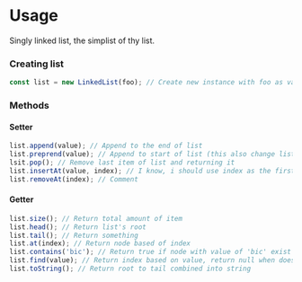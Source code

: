 # Usage

Singly linked list, the simplist of thy list.

### Creating list

```js
const list = new LinkedList(foo); // Create new instance with foo as value for root
```

### Methods

#### Setter

```js
list.append(value); // Append to the end of list
list.preprend(value); // Append to start of list (this also change list's root)
lsit.pop(); // Remove last item of list and returning it
list.insertAt(value, index); // I know, i should use index as the first argument
list.removeAt(index); // Comment
```

#### Getter

```js
list.size(); // Return total amount of item
list.head(); // Return list's root
list.tail(); // Return something
list.at(index); // Return node based of index
list.contains('bic'); // Return true if node with value of 'bic' exist
list.find(value); // Return index based on value, return null when doesnt exist
list.toString(); // Return root to tail combined into string
```
